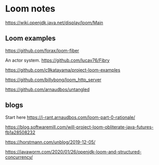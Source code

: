 # Loom notes

<https://wiki.openjdk.java.net/display/loom/Main>

## Loom examples

<https://github.com/forax/loom-fiber>

An actor system.
<https://github.com/lucav76/Fibry>

<https://github.com/c9katayama/project-loom-examples>

<https://github.com/billybong/loom_http_server>

<https://github.com/arnaudbos/untangled>

## blogs

Start here
<https://i-rant.arnaudbos.com/loom-part-0-rationale/>

<https://blog.softwaremill.com/will-project-loom-obliterate-java-futures-fb1a28508232>

<https://horstmann.com/unblog/2019-12-05/>

<https://javaworm.com/2020/01/26/openjdk-loom-and-structured-concurrency/>
